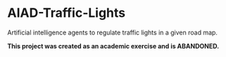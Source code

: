 AIAD-Traffic-Lights
===================

Artificial intelligence agents to regulate traffic lights in a given road map.

**This project was created as an academic exercise and is ABANDONED.**
